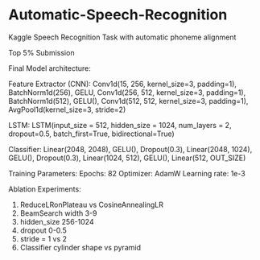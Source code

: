 # Automatic-Speech-Recognition
Kaggle Speech Recognition Task with automatic phoneme alignment

Top 5% Submission

Final Model architecture:

Feature Extractor (CNN):
  Conv1d(15, 256, kernel_size=3, padding=1),
  BatchNorm1d(256),
  GELU,
  Conv1d(256, 512, kernel_size=3, padding=1),
  BatchNorm1d(512),
  GELU(),
  Conv1d(512, 512, kernel_size=3, padding=1),
  AvgPool1d(kernel_size=3, stride=2)

LSTM:
  LSTM(input_size = 512, hidden_size = 1024, num_layers = 2, 
    dropout=0.5, batch_first=True, bidirectional=True)
    
Classifier:
  Linear(2048, 2048),
  GELU(),
  Dropout(0.3),
  Linear(2048, 1024),
  GELU(),
  Dropout(0.3),
  Linear(1024, 512),
  GELU(),
  Linear(512, OUT_SIZE)

Training Parameters:
  Epochs: 82
  Optimizer: AdamW
  Learning rate: 1e-3

Ablation Experiments:
1. ReduceLRonPlateau vs CosineAnnealingLR
2. BeamSearch width 3-9
3. hidden_size 256-1024
4. dropout 0-0.5
5. stride = 1 vs 2
6. Classifier cylinder shape vs pyramid
